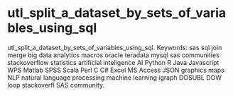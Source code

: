 # utl_split_a_dataset_by_sets_of_variables_using_sql
utl_split_a_dataset_by_sets_of_variables_using_sql. Keywords: sas sql join merge big data analytics macros oracle teradata mysql sas communities stackoverflow statistics artificial inteligence AI Python R Java Javascript WPS Matlab SPSS Scala Perl C C# Excel MS Access JSON graphics maps NLP natural language processing machine learning igraph DOSUBL DOW loop stackoverfl SAS community.
